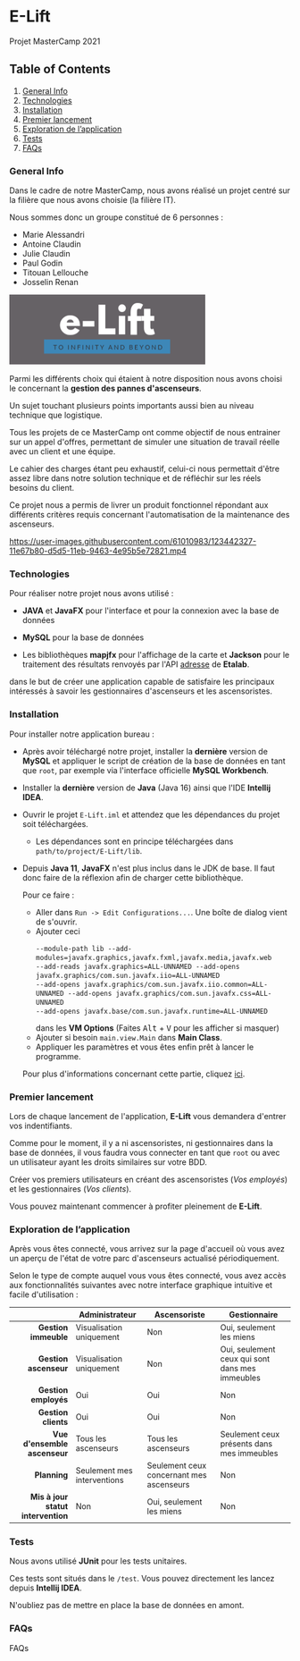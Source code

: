 # E-Lift

Projet MasterCamp 2021

## Table of Contents

1. [General Info](#general-info)
2. [Technologies](#technologies)
3. [Installation](#installation)
4. [Premier lancement](#first-use)
5. [Exploration de l’application](#uses)
6. [Tests](#tests)
7. [FAQs](#faqs)

<a name="general-info"></a>

### General Info

Dans le cadre de notre MasterCamp, nous avons réalisé un projet centré sur la filière que nous avons choisie (la filière
IT).

Nous sommes donc un groupe constitué de 6 personnes :

* Marie Alessandri
* Antoine Claudin
* Julie Claudin
* Paul Godin
* Titouan Lellouche
* Josselin Renan

![Image text](/img/E-LIFT.png)

Parmi les différents choix qui étaient à notre disposition nous avons choisi le concernant la __gestion des pannes
d'ascenseurs__.

Un sujet touchant plusieurs points importants aussi bien au niveau technique que logistique.

Tous les projets de ce MasterCamp ont comme objectif de nous entrainer sur un appel d'offres, permettant de simuler une
situation de travail réelle avec un client et une équipe.

Le cahier des charges étant peu exhaustif, celui-ci nous permettait d'être assez libre dans notre solution technique et
de réfléchir sur les réels besoins du client.

Ce projet nous a permis de livrer un produit fonctionnel répondant aux différents critères requis concernant
l'automatisation de la maintenance des ascenseurs.

https://user-images.githubusercontent.com/61010983/123442327-11e67b80-d5d5-11eb-9463-4e95b5e72821.mp4

<a name="technologies"></a>

### Technologies

Pour réaliser notre projet nous avons utilisé :

* __JAVA__ et __JavaFX__ pour l'interface et pour la connexion avec la base de données


* __MySQL__ pour la base de données


* Les bibliothèques __mapjfx__ pour l'affichage de la carte et __Jackson__ pour le traitement des résultats renvoyés par
  l'API [adresse](https://geo.api.gouv.fr/adresse) de __Etalab__.

dans le but de créer une application capable de satisfaire les principaux intéressés à savoir les gestionnaires
d'ascenseurs et les ascensoristes.

<a name="installation"></a>

### Installation

Pour installer notre application bureau :

* Après avoir téléchargé notre projet, installer la __dernière__ version de __MySQL__ et appliquer le script de création
  de la base de données en tant que `root`, par exemple via l'interface officielle __MySQL Workbench__.


* Installer la __dernière__ version de __Java__ (Java 16) ainsi que l'IDE __Intellij IDEA__.


* Ouvrir le projet `E-Lift.iml` et attendez que les dépendances du projet soit téléchargées.

    * Les dépendances sont en principe téléchargées dans `path/to/project/E-Lift/lib`.


* Depuis __Java 11__, __JavaFX__ n'est plus inclus dans le JDK de base. Il faut donc faire de la réflexion afin de
  charger cette bibliothèque.

  Pour ce faire :
    * Aller dans `Run -> Edit Configurations...`. Une boîte de dialog vient de s'ouvrir.
    * Ajouter ceci
      ```
      --module-path lib --add-modules=javafx.graphics,javafx.fxml,javafx.media,javafx.web 
      --add-reads javafx.graphics=ALL-UNNAMED --add-opens javafx.graphics/com.sun.javafx.iio=ALL-UNNAMED 
      --add-opens javafx.graphics/com.sun.javafx.iio.common=ALL-UNNAMED --add-opens javafx.graphics/com.sun.javafx.css=ALL-UNNAMED 
      --add-opens javafx.base/com.sun.javafx.runtime=ALL-UNNAMED
      ```
      dans les __VM Options__ (Faites <kbd>Alt</kbd> + <kbd>V</kbd> pour les afficher si masquer)
    * Ajouter si besoin `main.view.Main` dans __Main Class__.
    * Appliquer les paramètres et vous êtes enfin prêt à lancer le programme.

  Pour plus d'informations concernant cette partie, cliquez [ici](https://openjfx.io/openjfx-docs/#IDE-Intellij).

<a name="first-use"></a>

### Premier lancement

Lors de chaque lancement de l'application, __E-Lift__ vous demandera d'entrer vos indentifiants.

Comme pour le moment, il y a ni ascensoristes, ni gestionnaires dans la base de données, il vous faudra vous connecter
en tant que `root` ou avec un utilisateur ayant les droits similaires sur votre BDD.

Créer vos premiers utilisateurs en créant des ascensoristes (_Vos employés_) et les gestionnaires (_Vos clients_).

Vous pouvez maintenant commencer à profiter pleinement de __E-Lift__.

<a name="uses"></a>

### Exploration de l’application

Après vous êtes connecté, vous arrivez sur la page d'accueil où vous avez un aperçu de l'état de votre parc d'ascenseurs
actualisé périodiquement.

Selon le type de compte auquel vous vous êtes connecté, vous avez accès aux fonctionnalités suivantes avec notre 
interface graphique intuitive et facile d'utilisation :

|                                    | Administrateur              | Ascensoriste                             | Gestionnaire                                    |
------------------------------------:|-----------------------------|------------------------------------------|-------------------------------------------------|
| **Gestion immeuble**               | Visualisation uniquement    | Non                                      | Oui, seulement les miens                        |
| **Gestion ascenseur**              | Visualisation uniquement    | Non                                      | Oui, seulement ceux qui sont dans mes immeubles |
| **Gestion employés**               | Oui                         | Oui                                      | Non                                             |
| **Gestion clients**                | Oui                         | Oui                                      | Non                                             |
| **Vue d'ensemble ascenseur**       | Tous les ascenseurs         | Tous les ascenseurs                      | Seulement ceux présents dans mes immeubles      |
| **Planning**                       | Seulement mes interventions | Seulement ceux concernant mes ascenseurs | Non                                             |
| **Mis à jour statut intervention** | Non                         | Oui, seulement les miens                 | Non                                             |

<a name="tests"></a>

### Tests

<a name="faqs"></a>

Nous avons utilisé __JUnit__ pour les tests unitaires.

Ces tests sont situés dans le `/test`. Vous pouvez directement les lancez depuis __Intellij IDEA__.

N'oubliez pas de mettre en place la base de données en amont.

### FAQs

FAQs
